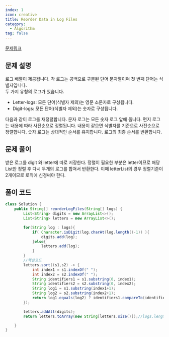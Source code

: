 ```yaml
---
index: 1
icon: creative
title: Reorder Data in Log Files
category:
  - Algorithm
tag: false
---
```


[문제링크](https://leetcode.com/problems/reorder-data-in-log-files/)

## 문제 설명

로그 배열이 제공됩니다. 각 로그는 공백으로 구분된 단어 문자열이며 첫 번째 단어는 식별자입니다.  
두 가지 유형의 로그가 있습니다.

- Letter-logs: 모든 단어(식별자 제외)는 영문 소문자로 구성됩니다.
- Digit-logs: 모든 단어(식별자 제외)는 숫자로 구성됩니다.

다음과 같이 로그를 재정렬합니다. 문자 로그는 모든 숫자 로그 앞에 옵니다. 편지 로그는 내용에 따라 사전순으로 정렬됩니다. 내용이 같으면 식별자를 기준으로 사전순으로 정렬합니다. 숫자 로그는 상대적인 순서를 유지합니다. 로그의 최종 순서를 반환합니다.

## 문제 풀이

받은 로그를 digit 와 letter에 따로 저장한다. 정렬이 필요한 부분은 letter이므로 해당
List만 정렬 후 다시 두개의 로그를 합쳐서 반환한다.
이때 letterList의 경우 정렬기준이 2개이므로 로직에 신경써야 한다.

## 풀이 코드

```java
class Solution {
    public String[] reorderLogFiles(String[] logs) {
        List<String> digits = new ArrayList<>();
        List<String> letters = new ArrayList<>();

        for(String log : logs){
            if( Character.isDigit(log.charAt(log.length()-1)) ){
                digits.add(log);
            }else{
                letters.add(log);
            }
        }
        //핵심코드
        letters.sort((s1,s2) -> {
            int index1 = s1.indexOf(" ");
            int index2 = s2.indexOf(" ");
            String identifiers1 = s1.substring(0, index1);
            String identifiers2 = s2.substring(0, index2);
            String log1 = s1.substring(index1+1);
            String log2 = s2.substring(index2+1);
            return log1.equals(log2) ? identifiers1.compareTo(identifiers2) : log1.compareTo(log2);
        });

        letters.addAll(digits);
        return letters.toArray(new String[letters.size()]);//logs.length

    }
}
```
